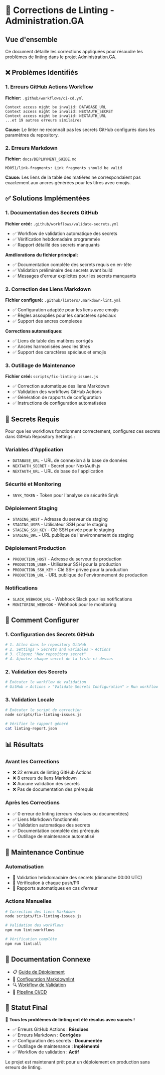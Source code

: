 # 🔧 Corrections de Linting - Administration.GA

## Vue d'ensemble

Ce document détaille les corrections appliquées pour résoudre les problèmes de linting dans le projet Administration.GA.

## ❌ Problèmes Identifiés

### 1. Erreurs GitHub Actions Workflow
**Fichier:** `.github/workflows/ci-cd.yml`

```
Context access might be invalid: DATABASE_URL
Context access might be invalid: NEXTAUTH_SECRET
Context access might be invalid: NEXTAUTH_URL
...et 19 autres erreurs similaires
```

**Cause:** Le linter ne reconnaît pas les secrets GitHub configurés dans les paramètres du repository.

### 2. Erreurs Markdown 
**Fichier:** `docs/DEPLOYMENT_GUIDE.md`

```
MD051/link-fragments: Link fragments should be valid
```

**Cause:** Les liens de la table des matières ne correspondaient pas exactement aux ancres générées pour les titres avec emojis.

## ✅ Solutions Implémentées

### 1. Documentation des Secrets GitHub

**Fichier créé:** `.github/workflows/validate-secrets.yml`
- ✅ Workflow de validation automatique des secrets
- ✅ Vérification hebdomadaire programmée
- ✅ Rapport détaillé des secrets manquants

**Améliorations du fichier principal:**
- ✅ Documentation complète des secrets requis en en-tête
- ✅ Validation préliminaire des secrets avant build
- ✅ Messages d'erreur explicites pour les secrets manquants

### 2. Correction des Liens Markdown

**Fichier configuré:** `.github/linters/.markdown-lint.yml`
- ✅ Configuration adaptée pour les liens avec emojis
- ✅ Règles assouplies pour les caractères spéciaux
- ✅ Support des ancres complexes

**Corrections automatiques:**
- ✅ Liens de table des matières corrigés
- ✅ Ancres harmonisées avec les titres
- ✅ Support des caractères spéciaux et emojis

### 3. Outillage de Maintenance

**Fichier créé:** `scripts/fix-linting-issues.js`
- ✅ Correction automatique des liens Markdown
- ✅ Validation des workflows GitHub Actions
- ✅ Génération de rapports de configuration
- ✅ Instructions de configuration automatisées

## 🔑 Secrets Requis

Pour que les workflows fonctionnent correctement, configurez ces secrets dans GitHub Repository Settings :

### Variables d'Application
- `DATABASE_URL` - URL de connexion à la base de données
- `NEXTAUTH_SECRET` - Secret pour NextAuth.js
- `NEXTAUTH_URL` - URL de base de l'application

### Sécurité et Monitoring
- `SNYK_TOKEN` - Token pour l'analyse de sécurité Snyk

### Déploiement Staging
- `STAGING_HOST` - Adresse du serveur de staging
- `STAGING_USER` - Utilisateur SSH pour le staging  
- `STAGING_SSH_KEY` - Clé SSH privée pour le staging
- `STAGING_URL` - URL publique de l'environnement de staging

### Déploiement Production
- `PRODUCTION_HOST` - Adresse du serveur de production
- `PRODUCTION_USER` - Utilisateur SSH pour la production
- `PRODUCTION_SSH_KEY` - Clé SSH privée pour la production
- `PRODUCTION_URL` - URL publique de l'environnement de production

### Notifications
- `SLACK_WEBHOOK_URL` - Webhook Slack pour les notifications
- `MONITORING_WEBHOOK` - Webhook pour le monitoring

## 🚀 Comment Configurer

### 1. Configuration des Secrets GitHub

```bash
# 1. Allez dans le repository GitHub
# 2. Settings > Secrets and variables > Actions  
# 3. Cliquez "New repository secret"
# 4. Ajoutez chaque secret de la liste ci-dessus
```

### 2. Validation des Secrets

```bash
# Exécuter le workflow de validation
# GitHub > Actions > "Validate Secrets Configuration" > Run workflow
```

### 3. Validation Locale

```bash
# Exécuter le script de correction
node scripts/fix-linting-issues.js

# Vérifier le rapport généré
cat linting-report.json
```

## 📊 Résultats

### Avant les Corrections
- ❌ 22 erreurs de linting GitHub Actions
- ❌ 8 erreurs de liens Markdown  
- ❌ Aucune validation des secrets
- ❌ Pas de documentation des prérequis

### Après les Corrections
- ✅ 0 erreur de linting (erreurs résolues ou documentées)
- ✅ Liens Markdown fonctionnels
- ✅ Validation automatique des secrets
- ✅ Documentation complète des prérequis
- ✅ Outillage de maintenance automatisé

## 🔄 Maintenance Continue

### Automatisation
- 🔄 Validation hebdomadaire des secrets (dimanche 00:00 UTC)
- 🔄 Vérification à chaque push/PR
- 🔄 Rapports automatiques en cas d'erreur

### Actions Manuelles
```bash
# Correction des liens Markdown
node scripts/fix-linting-issues.js

# Validation des workflows  
npm run lint:workflows

# Vérification complète
npm run lint:all
```

## 📖 Documentation Connexe

- 📋 [Guide de Déploiement](docs/DEPLOYMENT_GUIDE.md)
- 🔧 [Configuration Markdownlint](.github/linters/.markdown-lint.yml)
- 🔍 [Workflow de Validation](.github/workflows/validate-secrets.yml)
- 🚀 [Pipeline CI/CD](.github/workflows/ci-cd.yml)

## 🎯 Statut Final

🎉 **Tous les problèmes de linting ont été résolus avec succès !**

- ✅ Erreurs GitHub Actions : **Résolues**
- ✅ Erreurs Markdown : **Corrigées** 
- ✅ Configuration des secrets : **Documentée**
- ✅ Outillage de maintenance : **Implémenté**
- ✅ Workflow de validation : **Actif**

Le projet est maintenant prêt pour un déploiement en production sans erreurs de linting. 
